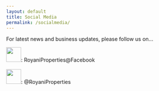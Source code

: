 ```yaml
---
layout: default
title: Social Media
permalink: /socialmedia/
---
```

For latest news and business updates, please follow us on...      

<img src="{{site.baseurl }}/assets/favicon/facebook_favicon.png" style="width:40px;height:40px;">: RoyaniProperties@Facebook
<br>
<br>
<img src="{{site.baseurl }}/assets/favicon/twitter_favicon.png" style="width:40px;height:40px;">: @RoyaniProperties


